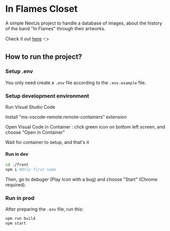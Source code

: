 # In Flames Closet

A simple NextJs project to handle a database of images, about the history of the band "In Flames" through their artworks.

Check it out [here](<https://github.com/KirianCaumes/In-Flames-Closet>) 👈

## How to run the project?

### Setup .env

You only need create a `.env` file according to the `.env.example` file.

### Setup development environment

Run Visual Studio Code

Install "ms-vscode-remote.remote-containers" extension

Open Visual Code in Container : click green icon on bottom left screen, and choose "Open in Container"

Wait for container to setup, and that's it

#### Run in dev

```sh
cd ./front
npm i #Only first name
```

Then, go to debuger (Play Icon with a bug) and choose "Start" (Chrome required).

### Run in prod

After preparing the `.env` file, run this:

```sh
npm run build
npm start
```

